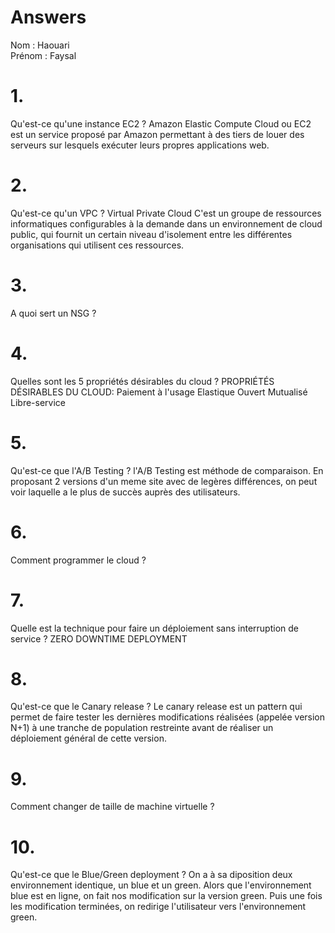 # Answers

Nom : Haouari   
Prénom : Faysal

# 1.
Qu'est-ce qu'une instance EC2 ?
Amazon Elastic Compute Cloud ou EC2 est un service proposé par Amazon permettant à des tiers de louer des serveurs sur lesquels exécuter leurs propres applications web.

# 2.
Qu'est-ce qu'un VPC ?
Virtual Private Cloud
C'est un groupe de ressources informatiques configurables à la demande dans un environnement de cloud public, qui fournit un certain niveau d'isolement entre les différentes organisations qui utilisent ces ressources.

# 3.
A quoi sert un NSG ?

# 4.
Quelles sont les 5 propriétés désirables du cloud ?
PROPRIÉTÉS DÉSIRABLES DU CLOUD:
Paiement à l'usage
Elastique
Ouvert
Mutualisé
Libre-service

# 5.
Qu'est-ce que l'A/B Testing ?
l'A/B Testing est méthode de comparaison. En proposant 2 versions d'un meme site avec de legères différences, on peut voir laquelle a le plus de succès auprès des utilisateurs. 

# 6.
Comment programmer le cloud ?

# 7.
Quelle est la technique pour faire un déploiement sans interruption de service ?
ZERO DOWNTIME DEPLOYMENT

# 8.
Qu'est-ce que le Canary release ?
Le canary release est un pattern qui permet de faire tester les dernières modifications réalisées (appelée version N+1) à une tranche de population restreinte avant de réaliser un déploiement général de cette version.

# 9.
Comment changer de taille de machine virtuelle ?

# 10.
Qu'est-ce que le Blue/Green deployment ?
On a à sa diposition deux environnement identique, un blue et un green. Alors que l'environnement blue est en ligne, on fait nos modification sur la version green. Puis une fois les modification terminées, on redirige l'utilisateur vers l'environnement green. 
